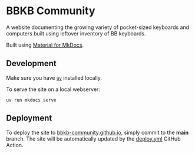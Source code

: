 # BBKB Community

A website documenting the growing variety of pocket-sized keyboards and computers built using leftover inventory of BB keyboards.

Built using [Material for MkDocs](https://github.com/squidfunk/mkdocs-material).

## Development

Make sure you have [`uv`](https://docs.astral.sh/uv/) installed locally.

To serve the site on a local webserver:

```
uv run mkdocs serve
```

## Deployment

To deploy the site to [bbkb-community.github.io](https://bbkb-community.github.io/), simply commit to the **main** branch. The site will be automatically updated by the [deploy.yml](.github/workflows/deploy.yaml) GitHub Action.
